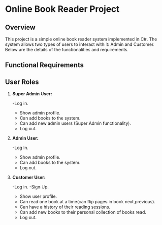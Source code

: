 # Online Book Reader Project

## Overview

This project is a simple online book reader system implemented in C#. The system allows two types of users to interact with it: Admin and Customer. Below are the details of the functionalities and requirements.

## Functional Requirements

## User Roles

1. **Super Admin User:**
   
   -Log in.
   - Show admin profile.
   - Can add books to the system.
   - Can add new admin users (Super Admin functionality).
   - Log out.

3. **Admin User:**

   -Log In.
   - Show admin profile.
   - Can add books to the system.
   - Log out.
     
5. **Customer User:**

   -Log in.
   -Sign Up.
   - Show user profile.
   - Can read one book at a time(can flip pages in book next,previous).
   - Can have a history of their reading sessions.
   - Can add new books to their personal collection of books read.
   - Log out.




